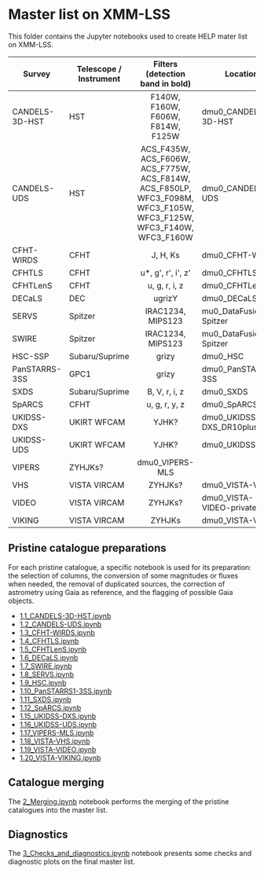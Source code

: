 # Master list on XMM-LSS

This folder contains the Jupyter notebooks used to create HELP mater list on
XMM-LSS. 

| Survey | Telescope / Instrument  | Filters (detection band in bold)  | Location        |
|--------|-------------------------|:---------------------------------:|-----------------|
| CANDELS-3D-HST | HST  | F140W, F160W, F606W, F814W, F125W        | dmu0_CANDELS-3D-HST |
| CANDELS-UDS    | HST  | ACS_F435W, ACS_F606W, ACS_F775W, ACS_F814W, ACS_F850LP, WFC3_F098M, WFC3_F105W, WFC3_F125W, WFC3_F140W, WFC3_F160W         | dmu0_CANDELS-UDS    |
| CFHT-WIRDS     | CFHT | J, H, Ks                                 | dmu0_CFHT-WIRDS     |
| CFHTLS         | CFHT | u*, g', r', i', z'                       | dmu0_CFHTLS         |
| CFHTLenS       | CFHT | u, g, r, i, z                            | dmu0_CFHTLenS       |
| DECaLS         | DEC  | ugrizY                                   | dmu0_DECaLS         |
| SERVS          | Spitzer | IRAC1234, MIPS123                   |mu0_DataFusion-Spitzer |
| SWIRE          | Spitzer | IRAC1234, MIPS123                   |mu0_DataFusion-Spitzer |
| HSC-SSP        | Subaru/Suprime  | grizy                         | dmu0_HSC            |
| PanSTARRS-3SS  | GPC1             | grizy                        | dmu0_PanSTARRS1-3SS |
| SXDS           | Subaru/Suprime | B, V, r, i, z                  | dmu0_SXDS           |
| SpARCS         | CFHT  | u, g, r, y, z                           | dmu0_SpARCS         |
| UKIDSS-DXS     | UKIRT WFCAM      | YJHK?                  |  dmu0_UKIDSS-DXS_DR10plus |
| UKIDSS-UDS     | UKIRT WFCAM      | YJHK?                        |  dmu0_UKIDSS-UDS    |
| VIPERS         | ZYHJKs?                                         | dmu0_VIPERS-MLS     |
| VHS            | VISTA VIRCAM     | ZYHJKs?                      | dmu0_VISTA-VHS      |
| VIDEO          | VISTA VIRCAM     | ZYHJKs?                 | dmu0_VISTA-VIDEO-private |
| VIKING         | VISTA VIRCAM     | ZYHJKs                       | dmu0_VISTA-VIKING   |

## Pristine catalogue preparations

For each pristine catalogue, a specific notebook is used for its preparation:
the selection of columns, the conversion of some magnitudes or fluxes when
needed, the removal of duplicated sources, the correction of astrometry using
Gaia as reference, and the flagging of possible Gaia objects.

- [1.1_CANDELS-3D-HST.ipynb](1.1_CANDELS-3D-HST.ipynb) 
- [1.2_CANDELS-UDS.ipynb](1.2) 
- [1.3_CFHT-WIRDS.ipynb](1.3_CFHT-WIRDS.ipynb)
- [1.4_CFHTLS.ipynb](1.4_CFHTLS.ipynb) 
- [1.5_CFHTLenS.ipynb](1.5_CFHTLenS.ipynb) 
- [1.6_DECaLS.ipynb](1.6_DECaLS.ipynb) 
- [1.7_SWIRE.ipynb](1.7_SWIRE.ipynb) 
- [1.8_SERVS.ipynb](1.8_SERVS.ipynb) 
- [1.9_HSC.ipynb](1.9_HSC.ipynb) 
- [1.10_PanSTARRS1-3SS.ipynb](1.10_PanSTARRS1-3SS.ipynb) 
- [1.11_SXDS.ipynb](1.11_) 
- [1.12_SpARCS.ipynb](1.12_SpARCS.ipynb) 
- [1.15_UKIDSS-DXS.ipynb](1.15_UKIDSS-DXS.ipynb) 
- [1.16_UKIDSS-UDS.ipynb](1.16_) 
- [1.17_VIPERS-MLS.ipynb](1.17_) 
- [1.18_VISTA-VHS.ipynb](1.18_VISTA-VHS.ipynb) 
- [1.19_VISTA-VIDEO.ipynb](1.19_VISTA-VIDEO.ipynb) 
- [1.20_VISTA-VIKING.ipynb](1.20_VISTA-VIKING.ipynb) 

## Catalogue merging

The [2_Merging.ipynb](2_Merging.ipynb) notebook performs the merging of the
pristine catalogues into the master list.

## Diagnostics

The [3_Checks_and_diagnostics.ipynb](3_Checks_and_diagnostics.ipynb) notebook
presents some checks and diagnostic plots on the final master list.



